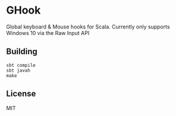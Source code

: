 # GHook
Global keyboard &amp; Mouse hooks for Scala.
Currently only supports Windows 10 via the Raw Input API


Building
--------

~~~~
sbt compile
sbt javah
make
~~~~

License
-------

MIT
